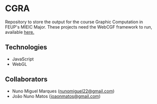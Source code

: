 # CGRA

Repository to store the output for the course Graphic Computation in FEUP's MIEIC Major. These projects need the WebCGF framework to run, available [here.](https://paginas.fe.up.pt/~ruirodrig/pub/sw/webcgf/docs/)

## Technologies
 * JavaScript
 * WebGL
 
## Collaborators

 * Nuno Miguel Marques (nunomiguel22@gmail.com)
 * João Nuno Matos (joaonmatos@gmail.com)
